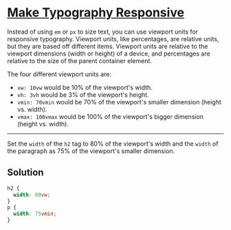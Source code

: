 # [Make Typography Responsive](https://learn.freecodecamp.org/responsive-web-design/responsive-web-design-principles/make-typography-responsive)

Instead of using `em` or `px` to size text, you can use viewport units for responsive typography. Viewport units, like percentages, are relative units, but they are based off different items. Viewport units are relative to the viewport dimensions (width or height) of a device, and percentages are relative to the size of the parent container element.

The four different viewport units are:

- `vw: 10vw` would be 10% of the viewport's width.
- `vh: 3vh` would be 3% of the viewport's height.
- `vmin: 70vmin` would be 70% of the viewport's smaller dimension (height vs. width).
- `vmax: 100vmax` would be 100% of the viewport's bigger dimension (height vs. width).

---

Set the `width` of the `h2` tag to 80% of the viewport's width and the `width` of the paragraph as 75% of the viewport's smaller dimension.

## Solution

```css
h2 {
  width: 80vw;
}
p {
  width: 75vmin;
}
```